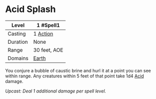 # Acid Splash

| Level    | 1 #Spell1                                           |
| -------- | --------------------------------------------------- |
| Casting  | 1 [Action](../../../../Game%20Procedures/Action.md) |
| Duration | None                                                |
| Range    | 30 feet, AOE                                        |
| Domains  | [Earth](../../../Spell%20Domains/Earth.md)          |

You conjure a bubble of caustic brine and hurl it at a point you can see within range. Any creatures within 5 feet of that point take 1d4 [Acid](../../../../Damage%20Types/Acid.md) damage.

*Upcast: Deal 1 additional damage per spell level.*